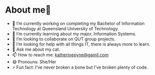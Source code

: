 # About me👋

- 🔭 I’m currently working on completing my Bachelor of Information Technology at Queensland University of Technology.
- 🌱 I’m currently learning about my major, Information Systems. 
- 👯 I’m looking to collaborate on QUT group projects.
- 🤔 I’m looking for help with all things IT, there is always more to learn. 
- 💬 Ask me about my cat.
- 📫 How to reach me: katherinepyne@gamil.com
- 😄 Pronouns: She/Her
- ⚡ Fun fact: I've never broken a bone but I've broken plenty of code.
